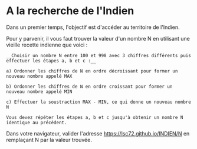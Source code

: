 # A la recherche de l'Indien

Dans un premier temps, l'objectif est d'accéder au territoire de l'Indien. 

Pour y parvenir, il vous faut trouver la valeur d'un nombre N en utilisant une vieille recette indienne que voici :
````
__Choisir un nombre N entre 100 et 998 avec 3 chiffres différents puis effectuer les étapes a, b et c :__

a) Ordonner les chiffres de N en ordre décroissant pour former un nouveau nombre appelé MAX

b) Ordonner les chiffres de N en ordre croissant pour former un nouveau nombre appelé MIN

c) Effectuer la soustraction MAX - MIN, ce qui donne un nouveau nombre N

Vous devez répéter les étapes a, b et c jusqu'à obtenir un nombre N identique au précédent.
````
Dans votre navigateur, valider l'adresse https://lsc72.github.io/INDIEN/N en remplaçant N par la valeur trouvée.
